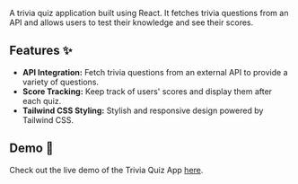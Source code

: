 A trivia quiz application built using React. It fetches trivia questions from an API and allows users to test their knowledge and see their scores.

## Features ✨
- **API Integration:** Fetch trivia questions from an external API to provide a variety of questions.
- **Score Tracking:** Keep track of users' scores and display them after each quiz.
- **Tailwind CSS Styling:** Stylish and responsive design powered by Tailwind CSS.

## Demo 🚀
Check out the live demo of the Trivia Quiz App [here](https://justsomefun.netlify.app/).
